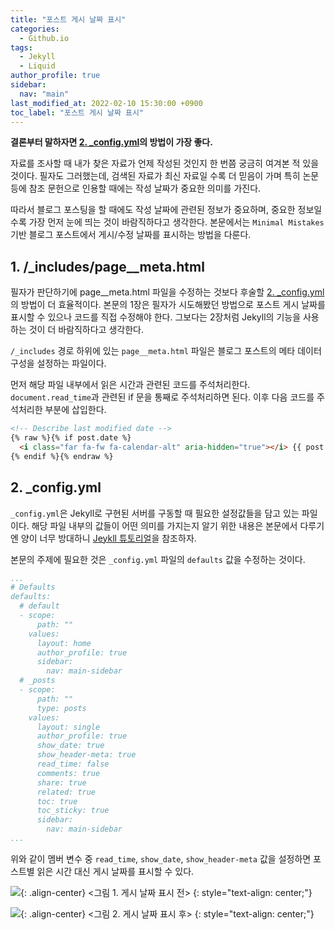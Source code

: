 ```yaml
---
title: "포스트 게시 날짜 표시"
categories:
  - Github.io
tags:
  - Jekyll
  - Liquid
author_profile: true
sidebar:
  nav: "main"
last_modified_at: 2022-02-10 15:30:00 +0900
toc_label: "포스트 게시 날짜 표시"
---
```

**결론부터 말하자면 [2. _config.yml](#2-configyml)의 방법이 가장 좋다.**

자료를 조사할 때 내가 찾은 자료가 언제 작성된 것인지 한 번쯤 궁금히 여겨본 적 있을 것이다. 필자도 그러했는데, 검색된 자료가 최신 자료일 수록 더 믿음이 가며 특히 논문 등에 참조 문헌으로 인용할 때에는 작성 날짜가 중요한 의미를 가진다.

따라서 블로그 포스팅을 할 때에도 작성 날짜에 관련된 정보가 중요하며, 중요한 정보일 수록 가장 먼저 눈에 띄는 것이 바람직하다고 생각한다. 본문에서는 `Minimal Mistakes` 기반 블로그 포스트에서 게시/수정 날짜를 표시하는 방법을 다룬다.

## 1. /_includes/page__meta.html
필자가 판단하기에 page__meta.html 파일을 수정하는 것보다 후술할 [2. _config.yml](#2-configyml)의 방법이 더 효율적이다. 본문의 1장은 필자가 시도해봤던 방법으로 포스트 게시 날짜를 표시할 수 있으나 코드를 직접 수정해야 한다. 그보다는 2장처럼 Jekyll의 기능을 사용하는 것이 더 바람직하다고 생각한다.

`/_includes` 경로 하위에 있는 `page__meta.html` 파일은 블로그 포스트의 메타 데이터 구성을 설정하는 파일이다.

먼저 해당 파일 내부에서 읽은 시간과 관련된 코드를 주석처리한다. `document.read_time`과 관련된 if 문을 통째로 주석처리하면 된다.
이후 다음 코드를 주석처리한 부분에 삽입한다.

```markdown
<!-- Describe last modified date -->
{% raw %}{% if post.date %}
  <i class="far fa-fw fa-calendar-alt" aria-hidden="true"></i> {{ post.date | date: "%B %d %Y" }}
{% endif %}{% endraw %}
```

## 2. _config.yml
`_config.yml`은 Jekyll로 구현된 서버를 구동할 때 필요한 설정값들을 담고 있는 파일이다. 해당 파일 내부의 값들이 어떤 의미를 가지는지 알기 위한 내용은 본문에서 다루기엔 양이 너무 방대하니 [Jeykll 튜토리얼](http://jekyllrb-ko.github.io/docs/step-by-step/01-setup/)을 참조하자.

본문의 주제에 필요한 것은 `_config.yml` 파일의 `defaults` 값을 수정하는 것이다.

```yaml
...
# Defaults
defaults:
  # default
  - scope:
      path: ""
    values:
      layout: home
      author_profile: true
      sidebar:
        nav: main-sidebar
  # _posts
  - scope:
      path: ""
      type: posts
    values:
      layout: single
      author_profile: true
      show_date: true
      show_header-meta: true
      read_time: false
      comments: true
      share: true
      related: true
      toc: true
      toc_sticky: true
      sidebar:
        nav: main-sidebar
...
```
위와 같이 멤버 변수 중 `read_time`, `show_date`, `show_header-meta` 값을 설정하면 포스트별 읽은 시간 대신 게시 날짜를 표시할 수 있다.

![](https://drive.google.com/uc?export=view&id=1UnWJfv6FolYIhS5BR1FB_GtJ__xwvmhe){: .align-center}
<그림 1. 게시 날짜 표시 전>
{: style="text-align: center;"}

![](https://drive.google.com/uc?export=view&id=1CKmi-_MzVk12jxZwwtiE-Sb-TqOvsX0M){: .align-center}
<그림 2. 게시 날짜 표시 후>
{: style="text-align: center;"}